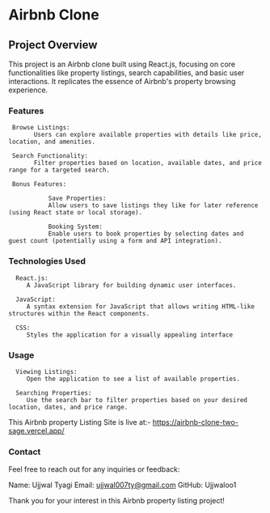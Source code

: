 # Airbnb Clone


## Project Overview

This project is an Airbnb clone built using React.js, focusing on core functionalities like property listings, search capabilities, and basic user interactions. It replicates the essence of Airbnb's property browsing experience.

### Features

     Browse Listings:
           Users can explore available properties with details like price, location, and amenities.

     Search Functionality:
           Filter properties based on location, available dates, and price range for a targeted search.
           
     Bonus Features:
               
               Save Properties:
               Allow users to save listings they like for later reference (using React state or local storage).

               Booking System:
               Enable users to book properties by selecting dates and guest count (potentially using a form and API integration).
               

### Technologies Used

      React.js:
         A JavaScript library for building dynamic user interfaces.

      JavaScript:
         A syntax extension for JavaScript that allows writing HTML-like structures within the React components.

      CSS:
         Styles the application for a visually appealing interface

### Usage

      Viewing Listings:
         Open the application to see a list of available properties.

      Searching Properties:
         Use the search bar to filter properties based on your desired location, dates, and price range.



This Airbnb property Listing Site is live at:- https://airbnb-clone-two-sage.vercel.app/

### Contact

Feel free to reach out for any inquiries or feedback:

Name: Ujjwal Tyagi
Email: ujjwal007ty@gmail.com
GitHub: Ujjwaloo1


Thank you for your interest in this Airbnb property listing project!
